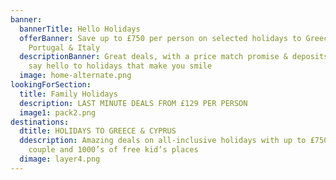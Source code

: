 ```yaml
---
banner:
  bannerTitle: Hello Holidays
  offerBanner: Save up to £750 per person on selected holidays to Greece, Spain,
    Portugal & Italy
  descriptionBanner: Great deals, with a price match promise & deposits from £30 ,
    say hello to holidays that make you smile
  image: home-alternate.png
lookingForSection:
  title: Family Holidays
  description: LAST MINUTE DEALS FROM £129 PER PERSON
  image1: pack2.png
destinations:
  dtitle: HOLIDAYS TO GREECE & CYPRUS
  ddescription: Amazing deals on all-inclusive holidays with up to £750 off per
    couple and 1000’s of free kid’s places
  dimage: layer4.png
---
```

